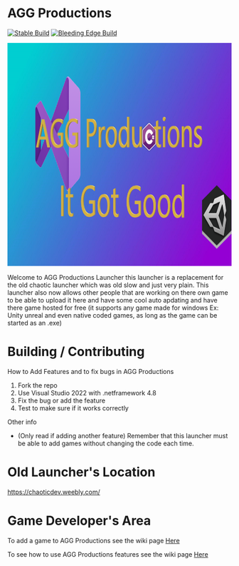 # AGG Productions
[![Stable Build](https://github.com/awesomegamergame/AGG-Productions/actions/workflows/ReleaseBuild.yml/badge.svg)](https://github.com/awesomegamergame/AGG-Productions/releases)
[![Bleeding Edge Build](https://github.com/awesomegamergame/AGG-Productions/actions/workflows/DebugBuild.yml/badge.svg)](https://github.com/awesomegamergame/AGG-Productions/actions/workflows/DebugBuild.yml)

<p align="center"> <img width="1000" height="500" src="Background.png"/> </p>

Welcome to AGG Productions Launcher this launcher is a replacement for the old chaotic launcher which was old slow and just very plain. This launcher also now allows other people that are working on there own game to be able to upload it here and have some cool auto apdating and have there game hosted for free (it supports any game made for windows Ex: Unity unreal and even native coded games, as long as the game can be started as an .exe)

# Building / Contributing

How to Add Features and to fix bugs in AGG Productions

1. Fork the repo
2. Use Visual Studio 2022 with .netframework 4.8
3. Fix the bug or add the feature
4. Test to make sure if it works correctly

Other info
- (Only read if adding another feature) Remember that this launcher must be able to add games without changing the code each time.

# Old Launcher's Location

https://chaoticdev.weebly.com/

# Game Developer's Area

To add a game to AGG Productions see the wiki page [Here](https://github.com/awesomegamergame/AGG-Productions/wiki/How-to-add-a-game)

To see how to use AGG Productions features see the wiki page [Here](https://github.com/awesomegamergame/AGG-Productions/wiki/Features-and-how-to-use)
